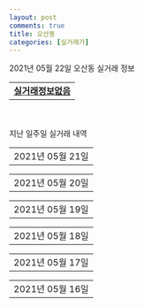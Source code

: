 ```yaml
---
layout: post
comments: true
title: 오산동
categories: [실거래가]
---
```


2021년 05월 22일 오산동 실거래 정보

<table>
  <tr>
    <td colspan="4" style="font-weight: bold;"><a href="https://search.naver.com/search.naver?query=실거래정보없음">실거래정보없음</a></td>
  </tr>
    
</table>
    
<div style="margin-top: 50px; margin-bottom: 13px">지난 일주일 실거래 내역</div>

  <table style="width: 100%; margin-bottom: 1px">
      <tr class="header">
        <td>2021년 05월 21일</td>
      </tr>
      <tr class="child" style="display: none">
        <td>
            
        <table>
          <tr>
            <td colspan="4" style="font-weight: bold;"><a href="https://search.naver.com/search.naver?query=동탄2신도시 금강펜테리움 센트럴파크Ⅰ">동탄2신도시 금강펜테리움 센트럴파크Ⅰ</a></td>
          </tr>

          <tr>
            <td>매매</td>
            <td>2층</td>
            <td>84.9949㎡</td>
            <td>계약일 2021-05-19</td>
          </tr>
          <tr>
            <td colspan="4">70,000<br>기존최고가 70,000</td>
          </tr>
    
          <tr>
            <td>매매</td>
            <td>3층</td>
            <td>84.9949㎡</td>
            <td>계약일 2021-05-13</td>
          </tr>
          <tr>
            <td colspan="4">67,000<br>기존최고가 67,000</td>
          </tr>
    
        </table>
        <table style="margin-top: 5px">
          <tr>
            <td colspan="4" style="font-weight: bold;"><a href="https://search.naver.com/search.naver?query=동탄역 더샵 센트럴시티 2차">동탄역 더샵 센트럴시티 2차</a></td>
          </tr>
    
          <tr>
            <td>월세</td>
            <td>1층</td>
            <td>74.9㎡</td>
            <td>계약일 2021-04-10</td>
          </tr>
          <tr>
            <td colspan="4">150 (4,000)</td>
          </tr>
    
        </table>
        <table style="margin-top: 5px">
          <tr>
            <td colspan="4" style="font-weight: bold;"><a href="https://search.naver.com/search.naver?query=동탄역 반도유보라 아이비파크 7.0">동탄역 반도유보라 아이비파크 7.0</a></td>
          </tr>
    
          <tr>
            <td>월세</td>
            <td>39층</td>
            <td>73.6524㎡</td>
            <td>계약일 2021-05-15</td>
          </tr>
          <tr>
            <td colspan="4">79 (2,000)</td>
          </tr>
    
        </table>
        <table style="margin-top: 5px">
          <tr>
            <td colspan="4" style="font-weight: bold;"><a href="https://search.naver.com/search.naver?query=화성동탄2센트럴힐즈동탄아파트">화성동탄2센트럴힐즈동탄아파트</a></td>
          </tr>
    
          <tr>
            <td>월세</td>
            <td>16층</td>
            <td>74.99㎡</td>
            <td>계약일 2021-05-20</td>
          </tr>
          <tr>
            <td colspan="4">26 (15,800)</td>
          </tr>
    
        </table>
        <table style="margin-top: 5px">
          <tr>
            <td colspan="4" style="font-weight: bold;"><a href="https://search.naver.com/search.naver?query=동탄2 C7블록 동탄역 예미지 3차">동탄2 C7블록 동탄역 예미지 3차</a></td>
          </tr>
    
          <tr>
            <td>전매</td>
            <td>24층</td>
            <td>101.8228㎡</td>
            <td>계약일 2021-05-20</td>
          </tr>
          <tr>
            <td colspan="4">96,870</td>
          </tr>
    
          <tr>
            <td>전매</td>
            <td>43층</td>
            <td>84.6531㎡</td>
            <td>계약일 2021-05-17</td>
          </tr>
          <tr>
            <td colspan="4">84,970</td>
          </tr>
    
          <tr>
            <td>전매</td>
            <td>39층</td>
            <td>87.5651㎡</td>
            <td>계약일 2021-05-12</td>
          </tr>
          <tr>
            <td colspan="4">83,010</td>
          </tr>
    
          <tr>
            <td>전매</td>
            <td>7층</td>
            <td>84.6397㎡</td>
            <td>계약일 2021-05-12</td>
          </tr>
          <tr>
            <td colspan="4">77,000</td>
          </tr>
    
          <tr>
            <td>전매</td>
            <td>37층</td>
            <td>87.5651㎡</td>
            <td>계약일 2021-05-17</td>
          </tr>
          <tr>
            <td colspan="4">76,160</td>
          </tr>
    
          <tr>
            <td>전매</td>
            <td>8층</td>
            <td>84.6531㎡</td>
            <td>계약일 2021-05-17</td>
          </tr>
          <tr>
            <td colspan="4">73,990</td>
          </tr>
    
          <tr>
            <td>전매</td>
            <td>13층</td>
            <td>84.6748㎡</td>
            <td>계약일 2021-05-19</td>
          </tr>
          <tr>
            <td colspan="4">71,950</td>
          </tr>
    
          <tr>
            <td>전매</td>
            <td>12층</td>
            <td>84.6397㎡</td>
            <td>계약일 2021-05-20</td>
          </tr>
          <tr>
            <td colspan="4">70,500</td>
          </tr>
    
        </table>
    
        </td>
      </tr>
  </table>
    
  <table style="width: 100%; margin-bottom: 1px">
      <tr class="header">
        <td>2021년 05월 20일</td>
      </tr>
      <tr class="child" style="display: none">
        <td>
            
        <table>
          <tr>
            <td colspan="4" style="font-weight: bold;"><a href="https://search.naver.com/search.naver?query=실거래정보없음">실거래정보없음</a></td>
          </tr>

        </table>
    
        </td>
      </tr>
  </table>
    
  <table style="width: 100%; margin-bottom: 1px">
      <tr class="header">
        <td>2021년 05월 19일</td>
      </tr>
      <tr class="child" style="display: none">
        <td>
            
        <table>
          <tr>
            <td colspan="4" style="font-weight: bold;"><a href="https://search.naver.com/search.naver?query=반도유보라아이비파크3">반도유보라아이비파크3</a></td>
          </tr>

          <tr>
            <td>매매</td>
            <td>18층</td>
            <td>59.987㎡</td>
            <td>계약일 2021-04-28</td>
          </tr>
          <tr>
            <td colspan="4">61,500<br>기존최고가 61,500</td>
          </tr>
    
        </table>
        <table style="margin-top: 5px">
          <tr>
            <td colspan="4" style="font-weight: bold;"><a href="https://search.naver.com/search.naver?query=동탄역 반도유보라 아이비파크 8.0">동탄역 반도유보라 아이비파크 8.0</a></td>
          </tr>
    
          <tr>
            <td>전세</td>
            <td>21층</td>
            <td>76.1872㎡</td>
            <td>계약일 2021-03-25</td>
          </tr>
          <tr>
            <td colspan="4">40,000</td>
          </tr>
    
        </table>
        <table style="margin-top: 5px">
          <tr>
            <td colspan="4" style="font-weight: bold;"><a href="https://search.naver.com/search.naver?query=동탄역 신미주">동탄역 신미주</a></td>
          </tr>
    
          <tr>
            <td>월세</td>
            <td>8층</td>
            <td>84.896㎡</td>
            <td>계약일 2021-04-27</td>
          </tr>
          <tr>
            <td colspan="4">85 (5,000)</td>
          </tr>
    
        </table>
        <table style="margin-top: 5px">
          <tr>
            <td colspan="4" style="font-weight: bold;"><a href="https://search.naver.com/search.naver?query=동탄2 C7블록 동탄역 예미지 3차">동탄2 C7블록 동탄역 예미지 3차</a></td>
          </tr>
    
          <tr>
            <td>전매</td>
            <td>11층</td>
            <td>101.8228㎡</td>
            <td>계약일 2021-05-14</td>
          </tr>
          <tr>
            <td colspan="4">94,765</td>
          </tr>
    
          <tr>
            <td>전매</td>
            <td>29층</td>
            <td>101.8228㎡</td>
            <td>계약일 2021-05-18</td>
          </tr>
          <tr>
            <td colspan="4">89,320</td>
          </tr>
    
          <tr>
            <td>전매</td>
            <td>31층</td>
            <td>101.8228㎡</td>
            <td>계약일 2021-05-11</td>
          </tr>
          <tr>
            <td colspan="4">87,480</td>
          </tr>
    
          <tr>
            <td>전매</td>
            <td>7층</td>
            <td>101.8228㎡</td>
            <td>계약일 2021-05-18</td>
          </tr>
          <tr>
            <td colspan="4">85,710</td>
          </tr>
    
          <tr>
            <td>전매</td>
            <td>28층</td>
            <td>84.6531㎡</td>
            <td>계약일 2021-05-14</td>
          </tr>
          <tr>
            <td colspan="4">84,185</td>
          </tr>
    
          <tr>
            <td>전매</td>
            <td>30층</td>
            <td>84.6748㎡</td>
            <td>계약일 2021-05-10</td>
          </tr>
          <tr>
            <td colspan="4">78,810</td>
          </tr>
    
          <tr>
            <td>전매</td>
            <td>6층</td>
            <td>84.6748㎡</td>
            <td>계약일 2021-05-18</td>
          </tr>
          <tr>
            <td colspan="4">73,700</td>
          </tr>
    
        </table>
        <table style="margin-top: 5px">
          <tr>
            <td colspan="4" style="font-weight: bold;"><a href="https://search.naver.com/search.naver?query=동탄역 롯데캐슬 트리니티">동탄역 롯데캐슬 트리니티</a></td>
          </tr>
    
          <tr>
            <td>전매</td>
            <td>37층</td>
            <td>84.7002㎡</td>
            <td>계약일 2021-05-18</td>
          </tr>
          <tr>
            <td colspan="4">74,665</td>
          </tr>
    
        </table>
    
        </td>
      </tr>
  </table>
    
  <table style="width: 100%; margin-bottom: 1px">
      <tr class="header">
        <td>2021년 05월 18일</td>
      </tr>
      <tr class="child" style="display: none">
        <td>
            
        <table>
          <tr>
            <td colspan="4" style="font-weight: bold;"><a href="https://search.naver.com/search.naver?query=동탄2신도시 금강펜테리움 센트럴파크Ⅰ">동탄2신도시 금강펜테리움 센트럴파크Ⅰ</a></td>
          </tr>

          <tr>
            <td>매매</td>
            <td>10층</td>
            <td>69.5925㎡</td>
            <td>계약일 2021-04-29</td>
          </tr>
          <tr>
            <td colspan="4">56,900<br>기존최고가 56,900</td>
          </tr>
    
        </table>
        <table style="margin-top: 5px">
          <tr>
            <td colspan="4" style="font-weight: bold;"><a href="https://search.naver.com/search.naver?query=반도유보라아이비파크3">반도유보라아이비파크3</a></td>
          </tr>
    
          <tr>
            <td>매매</td>
            <td>3층</td>
            <td>59.987㎡</td>
            <td>계약일 2021-05-10</td>
          </tr>
          <tr>
            <td colspan="4">60,000<br>기존최고가 60,000</td>
          </tr>
    
        </table>
        <table style="margin-top: 5px">
          <tr>
            <td colspan="4" style="font-weight: bold;"><a href="https://search.naver.com/search.naver?query=중흥에스클래스에코벨리">중흥에스클래스에코벨리</a></td>
          </tr>
    
          <tr>
            <td>매매</td>
            <td>3층</td>
            <td>83.0109㎡</td>
            <td>계약일 2021-05-07</td>
          </tr>
          <tr>
            <td colspan="4">67,000<br>기존최고가 67,000</td>
          </tr>
    
        </table>
        <table style="margin-top: 5px">
          <tr>
            <td colspan="4" style="font-weight: bold;"><a href="https://search.naver.com/search.naver?query=동탄2신도시 금강펜테리움 센트럴파크Ⅰ">동탄2신도시 금강펜테리움 센트럴파크Ⅰ</a></td>
          </tr>
    
          <tr>
            <td>전세</td>
            <td>13층</td>
            <td>84.9949㎡</td>
            <td>계약일 2021-03-29</td>
          </tr>
          <tr>
            <td colspan="4">42,000</td>
          </tr>
    
        </table>
        <table style="margin-top: 5px">
          <tr>
            <td colspan="4" style="font-weight: bold;"><a href="https://search.naver.com/search.naver?query=동탄역 더샵 센트럴시티 2차">동탄역 더샵 센트럴시티 2차</a></td>
          </tr>
    
          <tr>
            <td>전세</td>
            <td>9층</td>
            <td>84.98㎡</td>
            <td>계약일 2021-05-15</td>
          </tr>
          <tr>
            <td colspan="4">38,000</td>
          </tr>
    
        </table>
        <table style="margin-top: 5px">
          <tr>
            <td colspan="4" style="font-weight: bold;"><a href="https://search.naver.com/search.naver?query=동탄역 반도유보라 아이비파크 7.0">동탄역 반도유보라 아이비파크 7.0</a></td>
          </tr>
    
          <tr>
            <td>전세</td>
            <td>11층</td>
            <td>86.2318㎡</td>
            <td>계약일 2021-03-26</td>
          </tr>
          <tr>
            <td colspan="4">44,000</td>
          </tr>
    
          <tr>
            <td>전세</td>
            <td>26층</td>
            <td>73.4311㎡</td>
            <td>계약일 2021-05-15</td>
          </tr>
          <tr>
            <td colspan="4">38,000</td>
          </tr>
    
        </table>
        <table style="margin-top: 5px">
          <tr>
            <td colspan="4" style="font-weight: bold;"><a href="https://search.naver.com/search.naver?query=동탄역 반도유보라 아이비파크5.0">동탄역 반도유보라 아이비파크5.0</a></td>
          </tr>
    
          <tr>
            <td>월세</td>
            <td>15층</td>
            <td>59.9206㎡</td>
            <td>계약일 2021-04-10</td>
          </tr>
          <tr>
            <td colspan="4">100 (7,000)</td>
          </tr>
    
        </table>
        <table style="margin-top: 5px">
          <tr>
            <td colspan="4" style="font-weight: bold;"><a href="https://search.naver.com/search.naver?query=동탄역 신미주">동탄역 신미주</a></td>
          </tr>
    
          <tr>
            <td>전세</td>
            <td>1층</td>
            <td>84.896㎡</td>
            <td>계약일 2021-03-20</td>
          </tr>
          <tr>
            <td colspan="4">25,000</td>
          </tr>
    
          <tr>
            <td>전세</td>
            <td>15층</td>
            <td>84.896㎡</td>
            <td>계약일 2021-05-16</td>
          </tr>
          <tr>
            <td colspan="4">45,000</td>
          </tr>
    
        </table>
        <table style="margin-top: 5px">
          <tr>
            <td colspan="4" style="font-weight: bold;"><a href="https://search.naver.com/search.naver?query=반도유보라아이비파크3">반도유보라아이비파크3</a></td>
          </tr>
    
          <tr>
            <td>전세</td>
            <td>10층</td>
            <td>74.4172㎡</td>
            <td>계약일 2021-05-15</td>
          </tr>
          <tr>
            <td colspan="4">18,375</td>
          </tr>
    
        </table>
        <table style="margin-top: 5px">
          <tr>
            <td colspan="4" style="font-weight: bold;"><a href="https://search.naver.com/search.naver?query=동탄2 C7블록 동탄역 예미지 3차">동탄2 C7블록 동탄역 예미지 3차</a></td>
          </tr>
    
          <tr>
            <td>전매</td>
            <td>23층</td>
            <td>84.6748㎡</td>
            <td>계약일 2021-05-10</td>
          </tr>
          <tr>
            <td colspan="4">86,810</td>
          </tr>
    
          <tr>
            <td>전매</td>
            <td>33층</td>
            <td>84.6397㎡</td>
            <td>계약일 2021-05-14</td>
          </tr>
          <tr>
            <td colspan="4">84,460</td>
          </tr>
    
          <tr>
            <td>전매</td>
            <td>23층</td>
            <td>84.6397㎡</td>
            <td>계약일 2021-05-12</td>
          </tr>
          <tr>
            <td colspan="4">79,610</td>
          </tr>
    
          <tr>
            <td>전매</td>
            <td>18층</td>
            <td>84.6531㎡</td>
            <td>계약일 2021-05-14</td>
          </tr>
          <tr>
            <td colspan="4">79,420</td>
          </tr>
    
          <tr>
            <td>전매</td>
            <td>40층</td>
            <td>84.6531㎡</td>
            <td>계약일 2021-05-13</td>
          </tr>
          <tr>
            <td colspan="4">79,300</td>
          </tr>
    
          <tr>
            <td>전매</td>
            <td>14층</td>
            <td>84.6748㎡</td>
            <td>계약일 2021-05-14</td>
          </tr>
          <tr>
            <td colspan="4">78,205</td>
          </tr>
    
          <tr>
            <td>전매</td>
            <td>18층</td>
            <td>84.6748㎡</td>
            <td>계약일 2021-05-14</td>
          </tr>
          <tr>
            <td colspan="4">77,880</td>
          </tr>
    
          <tr>
            <td>전매</td>
            <td>15층</td>
            <td>84.6397㎡</td>
            <td>계약일 2021-05-15</td>
          </tr>
          <tr>
            <td colspan="4">75,930</td>
          </tr>
    
          <tr>
            <td>전매</td>
            <td>31층</td>
            <td>101.8228㎡</td>
            <td>계약일 2021-05-13</td>
          </tr>
          <tr>
            <td colspan="4">102,480</td>
          </tr>
    
        </table>
        <table style="margin-top: 5px">
          <tr>
            <td colspan="4" style="font-weight: bold;"><a href="https://search.naver.com/search.naver?query=동탄역 롯데캐슬 트리니티">동탄역 롯데캐슬 트리니티</a></td>
          </tr>
    
          <tr>
            <td>전매</td>
            <td>15층</td>
            <td>65.9695㎡</td>
            <td>계약일 2021-05-13</td>
          </tr>
          <tr>
            <td colspan="4">74,276</td>
          </tr>
    
          <tr>
            <td>전매</td>
            <td>34층</td>
            <td>102.7092㎡</td>
            <td>계약일 2021-05-17</td>
          </tr>
          <tr>
            <td colspan="4">120,338</td>
          </tr>
    
        </table>
    
        </td>
      </tr>
  </table>
    
  <table style="width: 100%; margin-bottom: 1px">
      <tr class="header">
        <td>2021년 05월 17일</td>
      </tr>
      <tr class="child" style="display: none">
        <td>
            
        <table>
          <tr>
            <td colspan="4" style="font-weight: bold;"><a href="https://search.naver.com/search.naver?query=실거래정보없음">실거래정보없음</a></td>
          </tr>

        </table>
    
        </td>
      </tr>
  </table>
    
  <table style="width: 100%; margin-bottom: 1px">
      <tr class="header">
        <td>2021년 05월 16일</td>
      </tr>
      <tr class="child" style="display: none">
        <td>
            
        <table>
          <tr>
            <td colspan="4" style="font-weight: bold;"><a href="https://search.naver.com/search.naver?query=실거래정보없음">실거래정보없음</a></td>
          </tr>

        </table>
    
        </td>
      </tr>
  </table>
    

